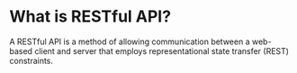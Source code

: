 # What is RESTful API?


<p>A RESTful API is a method of allowing communication between a web-based client and server that employs representational state transfer (REST) constraints.</p>
